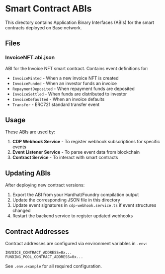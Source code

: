 # Smart Contract ABIs

This directory contains Application Binary Interfaces (ABIs) for the smart contracts deployed on Base network.

## Files

### InvoiceNFT.abi.json
ABI for the Invoice NFT smart contract. Contains event definitions for:
- `InvoiceMinted` - When a new invoice NFT is created
- `InvoiceFunded` - When an investor funds an invoice
- `RepaymentDeposited` - When repayment funds are deposited
- `InvoiceSettled` - When funds are distributed to investor
- `InvoiceDefaulted` - When an invoice defaults
- `Transfer` - ERC721 standard transfer event

## Usage

These ABIs are used by:
1. **CDP Webhook Service** - To register webhook subscriptions for specific events
2. **Event Listener Service** - To parse event data from blockchain
3. **Contract Service** - To interact with smart contracts

## Updating ABIs

After deploying new contract versions:

1. Export the ABI from your Hardhat/Foundry compilation output
2. Update the corresponding JSON file in this directory
3. Update event signatures in `cdp-webhook.service.ts` if event structures changed
4. Restart the backend service to register updated webhooks

## Contract Addresses

Contract addresses are configured via environment variables in `.env`:

```
INVOICE_CONTRACT_ADDRESS=0x...
FUNDING_POOL_CONTRACT_ADDRESS=0x...
```

See `.env.example` for all required configuration.
